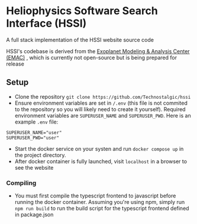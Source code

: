 # Heliophysics Software Search Interface (HSSI)

A full stack implementation of the HSSI website source code

HSSI's codebase is derived from the 
[Exoplanet Modeling & Analysis Center (EMAC)](https://emac.gsfc.nasa.gov/)
, which is currently not open-source but is being prepared for release

## Setup

* Clone the repository `git clone https://github.com/Technostalgic/hssi`  
* Ensure environment variables are set in `/.env` (this file is not 
commited to the repository so you will likely need to create it yourself). 
Required environment variables are `SUPERUSER_NAME` and `SUPERUSER_PWD`. Here 
is an example `.env` file:  
```
SUPERUSER_NAME="user"
SUPERUSER_PWD="user"
```
* Start the docker service on your systen and run `docker compose up` in the
project directory.  
* After docker container is fully launched, visit `localhost` in a browser to 
see the website

### Compiling

* You must first compile the typescript frontend to javascript before running 
the docker container. Assuming you're using npm, simply run `npm run build` to 
run the build script for the typescript frontend defined in package.json
